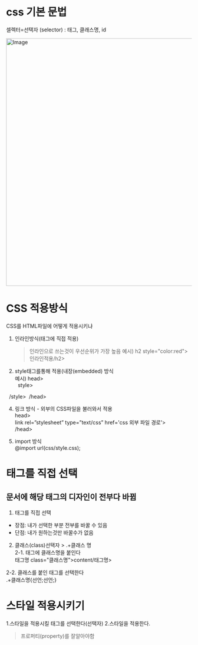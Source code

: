 # css 기본 문법
셀렉터=선택자 (selector) : 태그, 클래스명, id

<img width="670" alt="Image" src="https://github.com/user-attachments/assets/fab07437-f8c7-4e2b-94da-dd66d69abc90" />

# CSS 적용방식
CSS를 HTML파일에 어떻게 적용시키냐

1. 인라인방식(태그에 직접 적용)
   >인라인으로 쓰는것이 우선순위가 가장 높음
예시) h2 style="color:red">인라인적용/h2>

2. style태그를통해 적용(내장(embedded) 방식<br>
예시) head><br>
&nbsp;&nbsp;style>
          
&nbsp;&nbsp;/style>
&nbsp;/head><br>
      
4. 링크 방식 - 외부의 CSS파일을 불러와서 적용<br>
 head><br>
    link rel=”stylesheet” type=”text/css” href='css 외부 파일 경로'><br>
 /head><br>

5. import 방식<br>
 @import url(css/style.css);

# 태그를 직접 선택
## 문서에 해당 태그의 디자인이 전부다 바뀜
1. 태그를 직접 선택
- 장점: 내가 선택한 부분 전부를 바꿀 수 있음
- 단점: 내가 원하는것만 바꿀수가 없음

2. 클래스(class)선택자 > .+클래스 명<br>
2-1. 태그에 클래스명을 붙인다<br>
   태그명 class="클래스명">content/태그명>

2-2. 클래스를 붙인 태그를 선택한다<br>
   .+클래스명{선언;선언;}

# 스타일 적용시키기
1.스타일을 적용시킬 태그를 선택한다(선택자)
2.스타일을 적용한다.
> 프로퍼티(property)를 잘알아야함

